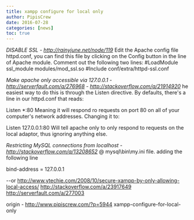 ```yaml
---
title: xampp configure for local only
author: PipisCrew
date: 2016-07-28
categories: [news]
toc: true
---
```


*DISABLE SSL - http://rainyjune.net/node/119*
Edit the Apache config file httpd.conf, you can find this file by clicking on the Config button in the line of Apache module.
Comment out the following two lines:
#LoadModule ssl_module modules/mod_ssl.so
#Include conf/extra/httpd-ssl.conf

*Make apache only accessible via 127.0.0.1 - http://serverfault.com/a/276968 - http://stackoverflow.com/a/21914920*
he easiest way to do this is through the Listen directive. By defaults, there's a line in our httpd.conf that reads:

Listen *:80
Meaning it will respond ro requests on port 80 on all of your computer's network addresses. Changing it to:

Listen 127.0.0.1:80
Will tell apache only to only respond to requests on the local adaptor, thus ignoring anything else.

*Restricting MySQL connections from localhost - http://stackoverflow.com/a/13208652*
@ mysql\bin\my.ini file. adding the following line

bind-address = 127.0.0.1

--or
http://www.ytechie.com/2008/10/secure-xampp-by-only-allowing-local-access/
http://stackoverflow.com/a/23917649
http://serverfault.com/a/277003

origin - http://www.pipiscrew.com/?p=5944 xampp-configure-for-local-only
